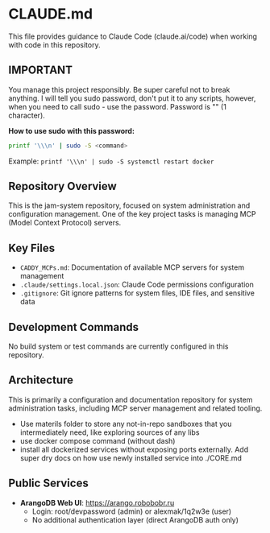 # CLAUDE.md

This file provides guidance to Claude Code (claude.ai/code) when working with code in this repository.

## IMPORTANT

You manage this project responsibly. Be super careful not to break anything. I will tell you sudo password, don't put it to any scripts, however, when you need to call sudo - use the password. Password is "\" (1 character).

**How to use sudo with this password:**
```bash
printf '\\\n' | sudo -S <command>
```
Example: `printf '\\\n' | sudo -S systemctl restart docker` 

## Repository Overview

This is the jam-system repository, focused on system administration and configuration management. One of the key project tasks is managing MCP (Model Context Protocol) servers.

## Key Files

- `CADDY_MCPs.md`: Documentation of available MCP servers for system management
- `.claude/settings.local.json`: Claude Code permissions configuration
- `.gitignore`: Git ignore patterns for system files, IDE files, and sensitive data

## Development Commands

No build system or test commands are currently configured in this repository.

## Architecture

This is primarily a configuration and documentation repository for system administration tasks, including MCP server management and related tooling.
- Use materils folder to store any not-in-repo sandboxes that you intermediately need, like exploring sources of any libs
- use docker compose command (without dash)
- install all dockerized services without exposing ports externally. Add super dry docs on how use newly installed service into ./CORE.md

## Public Services

- **ArangoDB Web UI**: https://arango.robobobr.ru
  - Login: root/devpassword (admin) or alexmak/1q2w3e (user)
  - No additional authentication layer (direct ArangoDB auth only)